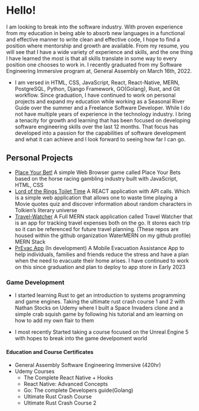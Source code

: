 # Hello! 

I am looking to break into the software industry. With proven experience from my education in being able to absorb new languages in a functional and effective manner to write clean and effective code, I hope to find a position where mentorship and growth are available.
From my resume, you will see that I have a wide variety of experience and skills, and the one thing I have learned the most is that all skills translate in some way to every position one chooses to work in. I recently graduated from my Software Engineering Immersive program at, General Assembly on March 16th, 2022.

- I am versed in HTML, CSS, JavaScript, React, React-Native, MERN,  PostgreSQL, Python, Django Framework, GO(Golang), Rust, and Git workflow. 
Since graduation, I have continued to work on personal projects and expand my education while working as a Seasonal River Guide over the summer and a Freelance Software Developer. While I do not have multiple years of experience in the technology industry. I bring a tenacity for growth and learning that has been focused on developing software engineering skills over the last 12 months. That focus has developed into a passion for the capabilities of software development and what it can achieve and I look forward to seeing how far I can go.

## Personal Projects 
- [Place Your Bet!](https://rybaier.github.io/Place-Your-Bets/) A simple Web Browser game called Place Your Bets based on the horse racing gambling industry built with JavaScript, HTML, CSS
- [Lord of the Rings Toilet Time](https://lotr-toilet-time.netlify.app/) A REACT application with API calls. Which is a simple web application that allows one to waste time playing a Movie quotes quiz and discover information about random characters in Tolkien’s literary universe 
- [Travel-Watcher](https://travel-watcher.herokuapp.com/) A Full MERN stack application called Travel Watcher that is an app for tracking travel expenses both on the go. It stores each trip so it can be referenced for future travel planning. (These repos are housed within the github organization WaterMERN on my github profile) MERN Stack
- [PrEvac App](https://github.com/rybaier/PrEvac) (In development) A Mobile Evacuation Assistance App to help individuals, families and friends reduce the stress and have a plan when the need to evacuate their home arises. I have continued to work on this since graduation and plan to deploy to app store in Early 2023


### Game Development
- I started learning Rust to get an introduction to systems programming and game engines. Taking the ultimate rust crash course 1 and 2 with Nathan Stocks on Udemy where I built a Space Invaders clone and a simple crab squish game by following his tutorial and am learning on how to add my own flair to them

- I most recently Started taking a course focused on the Unreal Engine 5 with hopes to break into the game develpoment world 

#### Education and Course Certificates 
- General Assembly Software Engineering Immersive (420hr) 
- Udemy Courses
    - The Complete React Native + Hooks
    - React Native: Advanced Concepts 
    - Go: The complete Developers guide(Golang) 
    - Ultimate Rust Crash Course
    - Ultimate Rust Crash Course 2



